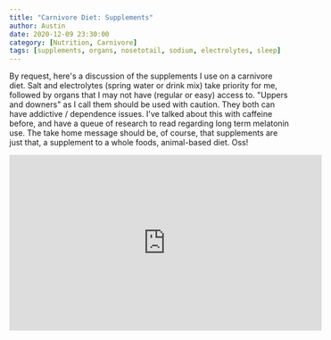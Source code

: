 ```yaml
---
title: "Carnivore Diet: Supplements"
author: Austin
date: 2020-12-09 23:30:00
category: [Nutrition, Carnivore]
tags: [supplements, organs, nosetotail, sodium, electrolytes, sleep]
---
```


By request, here's a discussion of the supplements I use on a carnivore diet.  Salt and electrolytes (spring water or drink mix) take priority for me, followed by organs that I may not have (regular or easy) access to.  "Uppers and downers" as I call them should be used with caution.  They both can have addictive / dependence issues.  I've talked about this with caffeine before, and have a queue of research to read regarding long term melatonin use.  The take home message should be, of course, that supplements are just that, a supplement to a whole foods, animal-based diet.  Oss!

<iframe width="560" height="315" src="https://www.youtube.com/embed/cXHSS53-mdc" frameborder="0" allow="accelerometer; autoplay; clipboard-write; encrypted-media; gyroscope; picture-in-picture" allowfullscreen></iframe>
